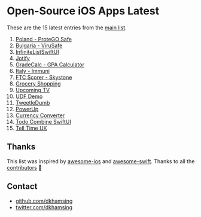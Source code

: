 # Open-Source iOS Apps Latest

These are the 15 latest entries from the [main list](https://github.com/dkhamsing/open-source-ios-apps).


1. [Poland - ProteGO Safe](https://github.com/ProteGO-Safe/ios)
2. [Bulgaria - ViruSafe](https://github.com/scalefocus/virusafe-ios)
3. [InfiniteListSwiftUI](https://github.com/V8tr/InfiniteListSwiftUI)
4. [Jotify](https://github.com/leathalman/Jotify)
5. [GradeCalc - GPA Calculator](https://github.com/marlon360/grade-calc)
6. [Italy - Immuni](https://github.com/immuni-app/immuni-app-ios)
7. [FTC Scorer - Skystone](https://github.com/Pondorasti/StonkScorer)
8. [Grocery Shopping](https://github.com/Widle-Studio/Grocery-App)
9. [Upcoming TV](https://github.com/dkhamsing/upcomingtv)
10. [UDF Demo](https://github.com/AlexeyDemedetskiy/SwiftUI-UDF-Demo)
11. [TweetleDumb](https://github.com/IanKeen/TweetleDumb)
12. [PowerUp](https://github.com/anitab-org/powerup-iOS)
13. [Currency Converter](https://github.com/alexliubj/SwiftUI-Currency-Converter)
14. [Todo Combine SwiftUI](https://github.com/jamfly/SwiftUI-Combine-todo-example)
15. [Tell Time UK](https://github.com/renaudjenny/telltime)

## Thanks

This list was inspired by [awesome-ios](https://github.com/vsouza/awesome-ios) and [awesome-swift](https://github.com/matteocrippa/awesome-swift). Thanks to all the [contributors](https://github.com/dkhamsing/open-source-ios-apps/graphs/contributors) 🎉 

## Contact

- [github.com/dkhamsing](https://github.com/dkhamsing)
- [twitter.com/dkhamsing](https://twitter.com/dkhamsing)
